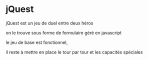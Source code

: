 # jQuest
  jQuest est un jeu de duel entre deux héros

  on le trouve sous forme de formulaire géré en javascript

  le jeu de base est fonctionnel,

  il reste à mettre en place le tour par tour et les capacités spéciales
